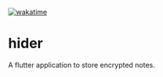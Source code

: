 [![wakatime](https://wakatime.com/badge/github/ValentinVignal/hider.svg)](https://wakatime.com/badge/github/ValentinVignal/hider)

# hider

A flutter application to store encrypted notes.
